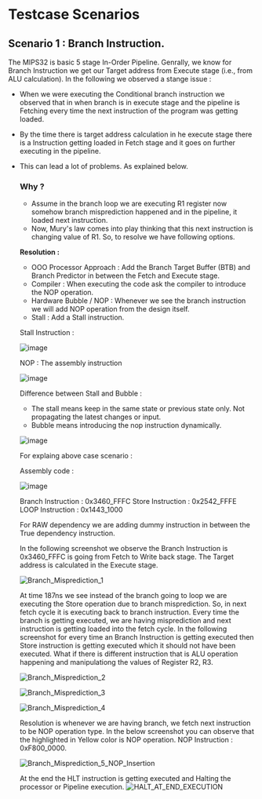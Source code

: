 # Testcase Scenarios

## Scenario 1 : Branch Instruction.

The MIPS32 is basic 5 stage In-Order Pipeline. Genrally, we know for Branch Instruction we get our Target address from Execute stage (i.e., from ALU calculation). 
In the following we observed a stange issue : 
- When we were executing the Conditional branch instruction we observed that in when branch is in execute stage and the pipeline is Fetching every time the next instruction of the program was getting loaded.
- By the time there is target address calculation in he execute stage there is a Instruction getting loaded in Fetch stage and it goes on further executing in the pipeline.
- This can lead a lot of problems. As explained below.

  ### Why ?

  - Assume in the branch loop we are executing R1 register now somehow branch misprediction happened and in the pipeline, it loaded next instruction.
  - Now, Mury's law comes into play thinking that this next instruction is changing value of R1. So, to resolve we have following options.

  **Resolution :**
  - OOO Processor Approach : Add the Branch Target Buffer (BTB) and Branch Predictor in between the Fetch and Execute stage.
  - Compiler               : When executing the code ask the compiler to introduce the NOP operation.
  - Hardware Bubble / NOP  : Whenever we see the branch instruction we will add NOP operation from the design itself.
  - Stall                  : Add a Stall instruction.

  Stall Instruction :

  ![image](https://github.com/user-attachments/assets/ac32b26c-251e-4d31-9f9c-11165be2040b)

  NOP : The assembly instruction

  ![image](https://github.com/user-attachments/assets/ee430b92-51ee-4510-bda9-7efba9d45fdd)


  Difference between Stall and Bubble : 
  - The stall means keep in the same state or previous state only. Not propagating the latest changes or input.
  - Bubble means introducing the nop instruction dynamically.
  
  ![image](https://github.com/user-attachments/assets/88453bfc-a9aa-4d2b-901e-47e41315bee3)


  For explaing above case scenario :

  Assembly code :
  
  ![image](https://github.com/user-attachments/assets/0f946588-d314-4648-87f1-bde86b095e91)

  Branch Instruction : 0x3460_FFFC
  Store  Instruction : 0x2542_FFFE
  LOOP   Instruction : 0x1443_1000

  For RAW dependency we are adding dummy instruction in between the True dependency instruction. 
  
  In the following screenshot we observe the Branch Instruction is 0x3460_FFFC is going from Fetch to Write back stage. The Target address is calculated in the Execute stage.
  
  ![Branch_Misprediction_1](https://github.com/user-attachments/assets/6fc87f8c-f53d-4489-978f-2f909f453e59)

  At time 187ns we see instead of the branch going to loop we are executing the Store operation due to branch misprediction. So, in next fetch cycle it is executing back to branch instruction.
  Every time the branch is getting executed, we are having misprediction and next instruction is getting loaded into the fetch cycle. In the following screenshot for every time an Branch Instruction
  is getting executed then Store instruction is getting executed which it should not have been executed. What if there is different instruction that is ALU operation happening and manipulationg
  the values of Register R2, R3. 

  ![Branch_Misprediction_2](https://github.com/user-attachments/assets/a4f7b1ce-fa8a-493d-a214-4bbe5c986417)

  ![Branch_Misprediction_3](https://github.com/user-attachments/assets/a533990a-9180-4eff-b96b-24fe1ce84a4c)

  ![Branch_Misprediction_4](https://github.com/user-attachments/assets/17bdbd00-8d84-4152-a0b6-a069871c4a2e)

  Resolution is whenever we are having branch, we fetch next instruction to be NOP operation type. In the below screenshot you can observe that the highlighted in Yellow color is NOP operation.
  NOP Instruction : 0xF800_0000.

  ![Branch_Misprediction_5_NOP_Insertion](https://github.com/user-attachments/assets/10c44d9b-2934-4d17-a6f7-4e4460c36e7a)

  At the end the HLT instruction is getting executed and Halting the processor or Pipeline execution.
  ![HALT_AT_END_EXECUTION](https://github.com/user-attachments/assets/99906a46-46d5-4bd3-8c84-319a8cecdeb7)


  

  


   
  

   











